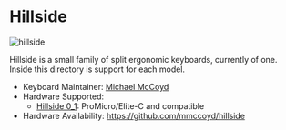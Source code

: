 # Hillside

![hillside](https://imgur.com/XW0rX13.png)

Hillside is a small family of split ergonomic keyboards, currently of one.
Inside this directory is support for each model.

* Keyboard Maintainer: [Michael McCoyd](https://github.com/mmccoyd)
* Hardware Supported:
    * [Hillside 0_1](https://github.com/qmk/qmk_firmware/blob/master/keyboards/handwired/hillside/0_1): ProMicro/Elite-C and compatible
* Hardware Availability: https://github.com/mmccoyd/hillside
